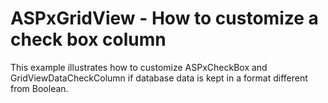 # ASPxGridView - How to customize a check box column


<p>This example illustrates how to customize ASPxCheckBox and GridViewDataCheckColumn if database data is kept in a format different from Boolean.</p>

<br/>


